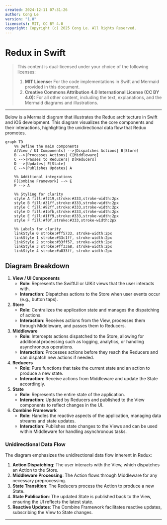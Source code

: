 ```yaml
---
created: 2024-12-11 07:31:26
author: Cong Le
version: "1.0"
license(s): MIT, CC BY 4.0
copyright: Copyright (c) 2025 Cong Le. All Rights Reserved.
---
```



# Redux in Swift

> This content is dual-licensed under your choice of the following licenses:
> 1.  **MIT License:** For the code implementations in Swift and Mermaid provided in this document.
> 2.  **Creative Commons Attribution 4.0 International License (CC BY 4.0):** For all other content, including the text, explanations, and the Mermaid diagrams and illustrations.

---


Below is a Mermaid diagram that illustrates the Redux architecture in Swift and iOS development. This diagram visualizes the core components and their interactions, highlighting the unidirectional data flow that Redux promotes.

```mermaid
graph TD
    %% Define the main components
    A[View / UI Components] -->|Dispatches Actions| B[Store]
    B -->|Processes Actions| C[Middleware]
    C -->|Passes to Reducers| D[Reducers]
    D -->|Updates| E[State]
    E -->|Publishes Updates| A

    %% Additional integrations
    F[Combine Framework] --> E
    F --> A

    %% Styling for clarity
    style A fill:#f219,stroke:#333,stroke-width:2px
    style B fill:#31ff,stroke:#333,stroke-width:2px
    style C fill:#92ff,stroke:#333,stroke-width:2px
    style D fill:#1bfb,stroke:#333,stroke-width:2px
    style E fill:#1ff9,stroke:#333,stroke-width:2px
    style F fill:#f0f,stroke:#333,stroke-width:2px

    %% Labels for clarity
    linkStyle 0 stroke:#ff5733, stroke-width:2px
    linkStyle 1 stroke:#33c1ff, stroke-width:2px
    linkStyle 2 stroke:#33ff57, stroke-width:2px
    linkStyle 3 stroke:#ff33a8, stroke-width:2px
    linkStyle 4 stroke:#a833ff, stroke-width:2px

```

## Diagram Breakdown

1. **View / UI Components**
    - **Role**: Represents the SwiftUI or UIKit views that the user interacts with.
    - **Interaction**: Dispatches actions to the Store when user events occur (e.g., button taps).
2. **Store**
    - **Role**: Centralizes the application state and manages the dispatching of actions.
    - **Interaction**: Receives actions from the View, processes them through Middleware, and passes them to Reducers.
3. **Middleware**
    - **Role**: Intercepts actions dispatched to the Store, allowing for additional processing such as logging, analytics, or handling asynchronous operations.
    - **Interaction**: Processes actions before they reach the Reducers and can dispatch new actions if needed.
4. **Reducers**
    - **Role**: Pure functions that take the current state and an action to produce a new state.
    - **Interaction**: Receive actions from Middleware and update the State accordingly.
5. **State**
    - **Role**: Represents the entire state of the application.
    - **Interaction**: Updated by Reducers and published to the View components to reflect changes in the UI.
6. **Combine Framework**
    - **Role**: Handles the reactive aspects of the application, managing data streams and state updates.
    - **Interaction**: Publishes state changes to the Views and can be used within Middleware for handling asynchronous tasks.

### Unidirectional Data Flow

The diagram emphasizes the unidirectional data flow inherent in Redux:

1. **Action Dispatching**: The user interacts with the View, which dispatches an Action to the Store.
2. **Middleware Processing**: The Action flows through Middleware for any necessary preprocessing.
3. **State Transition**: The Reducers process the Action to produce a new State.
4. **State Publication**: The updated State is published back to the View, ensuring the UI reflects the latest state.
5. **Reactive Updates**: The Combine Framework facilitates reactive updates, subscribing the View to State changes.

---

